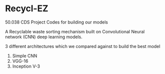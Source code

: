 # Recycl-EZ
50.038 CDS Project 
Codes for building our models

A Recyclable waste sorting mechanism built on Convolutional Neural network (CNN) deep learning models.

3 different architectures which we compared against to build the best model
1)  Simple CNN
2)  VGG-16
3)  Inception V-3
